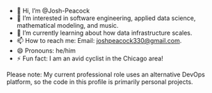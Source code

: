 - 👋 Hi, I’m @Josh-Peacock
- 👀 I’m interested in software engineering, applied data science, mathematical modeling, and music.
- 🌱 I’m currently learning about how data infrastructure scales.
- 📫 How to reach me: Email: joshpeacock330@gmail.com.
- 😄 Pronouns: he/him
- ⚡ Fun fact: I am an avid cyclist in the Chicago area!

Please note: My current professional role uses an alternative DevOps platform, so the code in this profile is primarily personal projects.

<!---
Josh-Peacock/Josh-Peacock is a ✨ special ✨ repository because its `README.md` (this file) appears on your GitHub profile.
You can click the Preview link to take a look at your changes.
--->
